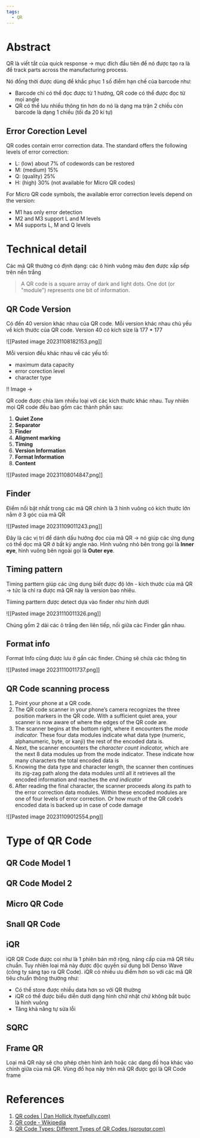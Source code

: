 ```yaml
---
tags:
  - QR
---
```

# Abstract

QR là viết tắt của quick response -> mục đích đầu tiên để nó được tạo ra là để track parts across the manufacturing process.

Nó đồng thời được dùng để khắc phục 1 số điểm hạn chế của barcode như:
- Barcode chỉ có thể đọc được từ 1 hướng, QR code có thể được đọc từ mọi angle
- QR có thể lưu nhiều thông tin hơn do nó là dạng ma trận 2 chiều còn barcode là dạng 1 chiều (tối đa 20 kí tự)

## Error Corection Level
QR codes contain error correction data. The standard offers the following levels of error correction:
- L: (low) about 7% of codewords can be restored
- M: (medium) 15%
- Q: (quality) 25%
- H: (high) 30% (not available for Micro QR codes)

For Micro QR code symbols, the available error correction levels depend on the version:

- M1 has only error detection
- M2 and M3 support L and M levels
- M4 supports L, M and Q levels

# Technical detail

Các mã QR thường có định dạng: các ô hình vuông màu đen được xắp sếp trên nền trắng

> A QR code is a square array of dark and light dots. One dot (or "module") represents one bit of information.

## QR Code Version

Có đến 40 version khác nhau của QR code. Mỗi version khác nhau chủ yếu về kích thước của QR code. Version 40 có kích size là 177 \* 177

![[Pasted image 20231108182153.png]]

Mỗi version đều khác nhau về các yếu tố:
- maximum data capacity
- error corection level
- character type

!! Image ->



QR code được chia làm nhiều loại với các kích thước khác nhau. Tuy nhiên mọi QR code đều bao gồm các thành phần sau:

1. **Quiet Zone**
2. **Separator**
3. **Finder**
4. **Aligment marking**
5. **Timing**
6. **Version Information**
7. **Format Information**
8. **Content**

![[Pasted image 20231108014847.png]]

## Finder

Điểm nổi bật nhất trong các mã QR chính là 3 hình vuông có kích thước lớn nằm ở 3 góc của mã QR

![[Pasted image 20231109011243.png]]

Đây là các vị trí để dánh dấu hướng đọc của mã QR -> nó giúp các ứng dụng có thể dọc mã QR ở bất kỳ angle nào. Hình vuông nhỏ bên trong gọi là **Inner eye**, hình vuông bên ngoài gọi là **Outer eye**.

## Timing pattern

Timing parttern giúp các ứng dụng biết được độ lớn - kích thước của mã QR -> tức là chỉ ra được mã QR này là version bao nhiêu.

Tiiming parttern được detect dựa vào finder như hình dưới

![[Pasted image 20231110011326.png]]

Chúng gồm 2 dải các ô trắng đen liên tiếp, nối giữa các Finder gần nhau. 

## Format info

Format Info cũng được lưu ở gần các finder. Chúng sẽ chứa các thông tin

![[Pasted image 20231110011737.png]]

## QR Code scanning process

1. Point your phone at a QR code.
2. The QR code scanner in your phone’s camera recognizes the three position markers in the QR code. With a sufficient quiet area, your scanner is now aware of where the edges of the QR code are.
3. The scanner begins at the bottom right, where it encounters the _mode indicator._ These four data modules indicate what data type (numeric, alphanumeric, byte, or kanji) the rest of the encoded data is.
4. Next, the scanner encounters the _character count indicator,_ which are the next 8 data modules up from the mode indicator. These indicate how many characters the total encoded data is
5. Knowing the data type and character length, the scanner then continues its zig-zag path along the data modules until all it retrieves all the encoded information and reaches the _end indicator_
6. After reading the final character, the scanner proceeds along its path to the error correction data modules. Within these encoded modules are one of four levels of error correction. Or how much of the QR code’s encoded data is backed up in case of code damage

![[Pasted image 20231109012554.png]]

# Type of QR Code

## QR Code Model 1
## QR Code Model 2

## Micro QR Code

## Snall QR Code

## iQR

iQR QR Code được coi như là 1 phiên bản mở rộng, nâng cấp của mã QR tiêu chuẩn. Tuy nhiên loại mã này được độc quyền sử dụng bởi Denso Wave (công ty sáng tạo ra QR Code). iQR có nhiều ưu điểm hơn so với các mã QR tiêu chuẩn thông thường như:
- Có thể store được nhiều data hơn so với QR thường
- iQR có thể được biểu diễn dưới dạng hình chữ nhật chứ không bắt buộc là hình vuông
- Tăng khả năng tự sửa lỗi

## SQRC

## Frame QR

Loại mã QR này sẽ cho phép chèn hình ảnh hoặc các dạng đồ họa khác vào chính giữa của mã QR. Vùng đồ họa này trên mã QR được gọi là QR Code frame

# References

1. [QR codes | Dan Hollick (typefully.com)](https://typefully.com/DanHollick/qr-codes-T7tLlNi)
2. [QR code - Wikipedia](https://en.wikipedia.org/wiki/QR_code)
3. [QR Code Types: Different Types of QR Codes (sproutqr.com)](https://www.sproutqr.com/blog/qr-code-types)